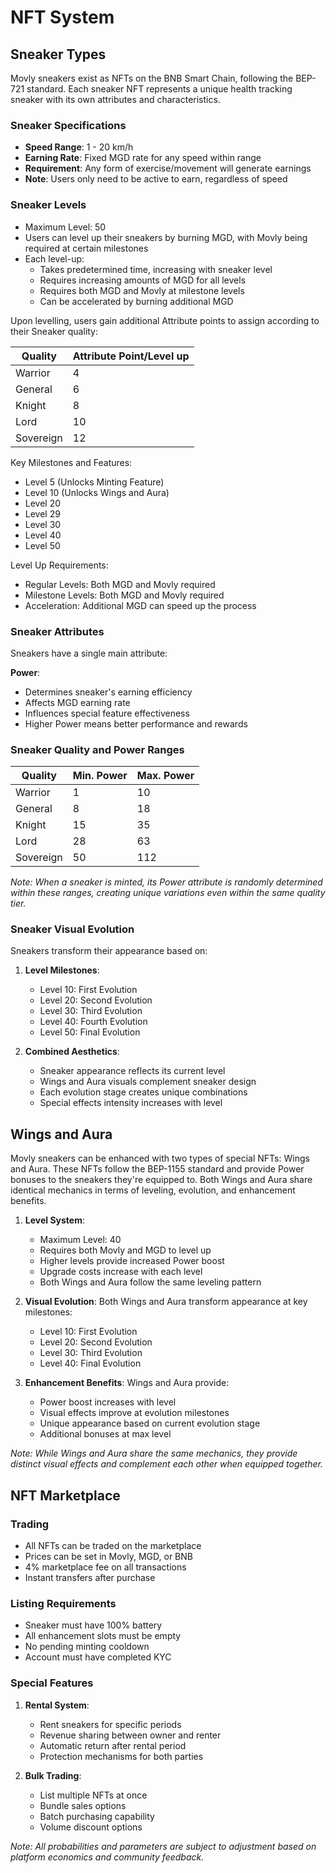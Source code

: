 # NFT System

## Sneaker Types
Movly sneakers exist as NFTs on the BNB Smart Chain, following the BEP-721 standard. Each sneaker NFT represents a unique health tracking sneaker with its own attributes and characteristics.

### Sneaker Specifications
- **Speed Range**: 1 - 20 km/h
- **Earning Rate**: Fixed MGD rate for any speed within range
- **Requirement**: Any form of exercise/movement will generate earnings
- **Note**: Users only need to be active to earn, regardless of speed

### Sneaker Levels
- Maximum Level: 50
- Users can level up their sneakers by burning MGD, with Movly being required at certain milestones
- Each level-up:
  - Takes predetermined time, increasing with sneaker level
  - Requires increasing amounts of MGD for all levels
  - Requires both MGD and Movly at milestone levels
  - Can be accelerated by burning additional MGD

Upon levelling, users gain additional Attribute points to assign according to their Sneaker quality:

| Quality | Attribute Point/Level up |
|---------|------------------------|
| Warrior | 4 |
| General | 6 |
| Knight | 8 |
| Lord | 10 |
| Sovereign | 12 |

Key Milestones and Features:
- Level 5 (Unlocks Minting Feature)
- Level 10 (Unlocks Wings and Aura)
- Level 20
- Level 29
- Level 30
- Level 40
- Level 50

Level Up Requirements:
- Regular Levels: Both MGD and Movly required
- Milestone Levels: Both MGD and Movly required
- Acceleration: Additional MGD can speed up the process

### Sneaker Attributes
Sneakers have a single main attribute:

**Power**: 
- Determines sneaker's earning efficiency
- Affects MGD earning rate
- Influences special feature effectiveness
- Higher Power means better performance and rewards

### Sneaker Quality and Power Ranges
| Quality | Min. Power | Max. Power |
|---------|------------|------------|
| Warrior | 1 | 10 |
| General | 8 | 18 |
| Knight | 15 | 35 |
| Lord | 28 | 63 |
| Sovereign | 50 | 112 |

*Note: When a sneaker is minted, its Power attribute is randomly determined within these ranges, creating unique variations even within the same quality tier.*

### Sneaker Visual Evolution
Sneakers transform their appearance based on:

1. **Level Milestones**:
   - Level 10: First Evolution
   - Level 20: Second Evolution
   - Level 30: Third Evolution
   - Level 40: Fourth Evolution
   - Level 50: Final Evolution

2. **Combined Aesthetics**:
   - Sneaker appearance reflects its current level
   - Wings and Aura visuals complement sneaker design
   - Each evolution stage creates unique combinations
   - Special effects intensity increases with level

## Wings and Aura
Movly sneakers can be enhanced with two types of special NFTs: Wings and Aura. These NFTs follow the BEP-1155 standard and provide Power bonuses to the sneakers they're equipped to. Both Wings and Aura share identical mechanics in terms of leveling, evolution, and enhancement benefits.

1. **Level System**:
   - Maximum Level: 40
   - Requires both Movly and MGD to level up
   - Higher levels provide increased Power boost
   - Upgrade costs increase with each level
   - Both Wings and Aura follow the same leveling pattern

2. **Visual Evolution**:
   Both Wings and Aura transform appearance at key milestones:
   - Level 10: First Evolution
   - Level 20: Second Evolution
   - Level 30: Third Evolution
   - Level 40: Final Evolution

3. **Enhancement Benefits**:
   Wings and Aura provide:
   - Power boost increases with level
   - Visual effects improve at evolution milestones
   - Unique appearance based on current evolution stage
   - Additional bonuses at max level

*Note: While Wings and Aura share the same mechanics, they provide distinct visual effects and complement each other when equipped together.*

## NFT Marketplace
### Trading
- All NFTs can be traded on the marketplace
- Prices can be set in Movly, MGD, or BNB
- 4% marketplace fee on all transactions
- Instant transfers after purchase

### Listing Requirements
- Sneaker must have 100% battery
- All enhancement slots must be empty
- No pending minting cooldown
- Account must have completed KYC

### Special Features
1. **Rental System**:
   - Rent sneakers for specific periods
   - Revenue sharing between owner and renter
   - Automatic return after rental period
   - Protection mechanisms for both parties

2. **Bulk Trading**:
   - List multiple NFTs at once
   - Bundle sales options
   - Batch purchasing capability
   - Volume discount options

*Note: All probabilities and parameters are subject to adjustment based on platform economics and community feedback.*
